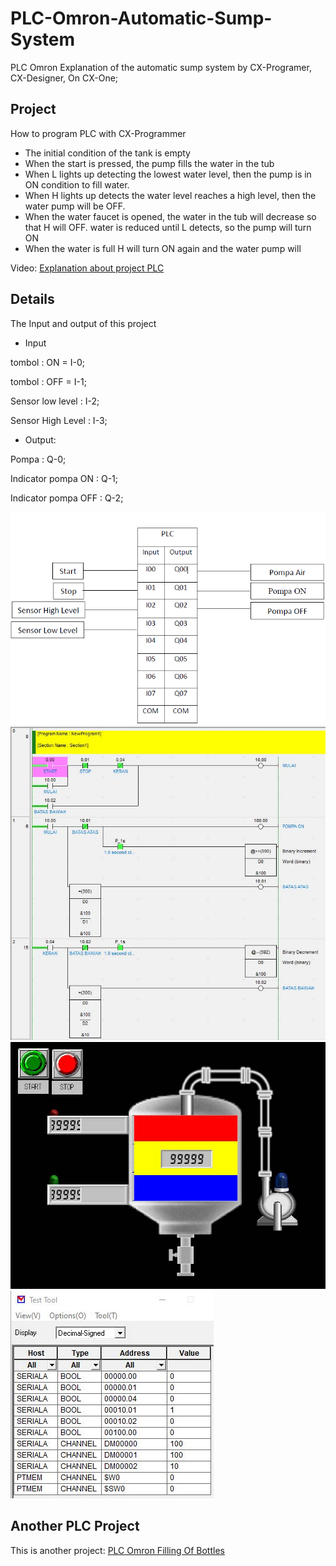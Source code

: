 # PLC-Omron-Automatic-Sump-System
PLC Omron Explanation of the automatic sump system by CX-Programer, CX-Designer, On CX-One;

## Project
How to program PLC with CX-Programmer 

- The initial condition of the tank is empty
- When the start is pressed, the pump fills the water in the tub
- When L lights up detecting the lowest water level, then the pump is in ON condition to fill water.
- When H lights up detects the water level reaches a high level, then the water pump will be OFF.
- When the water faucet is opened, the water in the tub will decrease so that H will OFF. water is reduced until L detects, so the pump will turn ON
- When the water is full H will turn ON again and the water pump will

Video: [Explanation about project PLC](https://youtu.be/Ltjh9YDgiBw) 

## Details
The Input and output of this project 
- Input

tombol : ON = I-0;

tombol : OFF = I-1;

Sensor low level : I-2;

Sensor High Level : I-3;

- Output:

Pompa : Q-0;

Indicator pompa ON : Q-1;

Indicator pompa OFF : Q-2;

![I/OTables](IO-Tables.PNG)
![P1](P1.jpg)
![D1](D1.jpg)
![A1](A1.jpg)

## Another PLC Project
This is another project: [PLC Omron Filling Of Bottles](https://github.com/electricianinsomniac/PLC-Omron-Filling-of-bottles-Automation)
